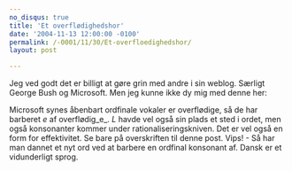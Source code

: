 ```yaml
---
no_disqus: true
title: 'Et overflødighedshor'
date: '2004-11-13 12:00:00 -0100'
permalink: /-0001/11/30/Et-overfloedighedshor/
layout: post

---
```

Jeg ved godt det er billigt at gøre grin med andre i sin weblog. Særligt George Bush og Microsoft. Men jeg kunne ikke dy mig med denne her:

<amp-img alt="Overflødighedshor"
  src="{{ site.baseurl }}{% link images/things/superfluous.png %}"
  width="308"
  height="258"></amp-img>
Microsoft synes åbenbart ordfinale vokaler er overflødige, så de har barberet _e_ af overflødig_e_. _L_ havde vel også sin plads et sted i ordet, men også konsonanter kommer under rationaliseringskniven. Det er vel også en form for effektivitet. Se bare på overskriften til denne post. Vips! - Så har man dannet et nyt ord ved at barbere en ordfinal konsonant af. Dansk er et vidunderligt sprog.
